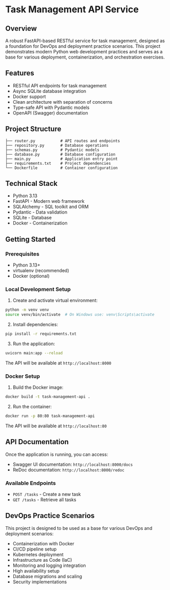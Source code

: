 # Task Management API Service

## Overview
A robust FastAPI-based RESTful service for task management, designed as a foundation for DevOps and deployment practice scenarios. This project demonstrates modern Python web development practices and serves as a base for various deployment, containerization, and orchestration exercises.

## Features
- RESTful API endpoints for task management
- Async SQLite database integration
- Docker support
- Clean architecture with separation of concerns
- Type-safe API with Pydantic models
- OpenAPI (Swagger) documentation


## Project Structure
```text
├── router.py           # API routes and endpoints
├── repository.py       # Database operations
├── schemas.py          # Pydantic models
├── database.py         # Database configuration
├── main.py             # Application entry point
├── requirements.txt    # Project dependencies
└── Dockerfile          # Container configuration
```


## Technical Stack
- Python 3.13
- FastAPI - Modern web framework
- SQLAlchemy - SQL toolkit and ORM
- Pydantic - Data validation
- SQLite - Database
- Docker - Containerization

## Getting Started

### Prerequisites
- Python 3.13+
- virtualenv (recommended)
- Docker (optional)

### Local Development Setup

1. Create and activate virtual environment:
```bash
python -m venv venv
source venv/bin/activate  # On Windows use: venv\Scripts\activate
```

2. Install dependencies:
```bash
pip install -r requirements.txt
```

3. Run the application:
```bash
uvicorn main:app --reload
```


The API will be available at `http://localhost:8000`

### Docker Setup

1. Build the Docker image:
```bash
docker build -t task-management-api .
```

2. Run the container:
```bash
docker run -p 80:80 task-management-api
```

The API will be available at `http://localhost:80`

## API Documentation

Once the application is running, you can access:
- Swagger UI documentation: `http://localhost:8000/docs`
- ReDoc documentation: `http://localhost:8000/redoc`

### Available Endpoints

- `POST /tasks` - Create a new task
- `GET /tasks` - Retrieve all tasks

## DevOps Practice Scenarios

This project is designed to be used as a base for various DevOps and deployment scenarios:

- Containerization with Docker
- CI/CD pipeline setup
- Kubernetes deployment
- Infrastructure as Code (IaC)
- Monitoring and logging integration
- High availability setup
- Database migrations and scaling
- Security implementations

